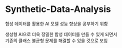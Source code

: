 # Synthetic-Data-Analysis

합성 데이터를 활용한 AI 모델 성능 향상을 공부하기 위함

  
생성형 AI으로 더욱 정밀한 합성 데이터를 만들 수 있게 되면서  
기존의 클래스 불균형 문제를 해결할 수 있을 것으로 보임
